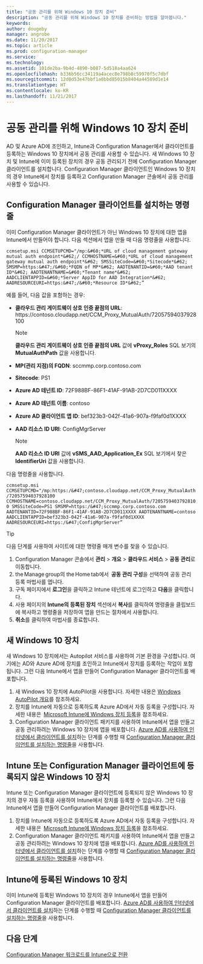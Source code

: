 ```yaml
---
title: "공동 관리를 위해 Windows 10 장치 준비"
description: "공동 관리를 위해 Windows 10 장치를 준비하는 방법을 알아봅니다."
keywords: 
author: dougeby
manager: angrobe
ms.date: 11/20/2017
ms.topic: article
ms.prod: configuration-manager
ms.service: 
ms.technology: 
ms.assetid: 101de2ba-9b4d-4890-b087-5d518a4aa624
ms.openlocfilehash: b336b56cc34119a4acec8e798b8c59970f5c7dbf
ms.sourcegitcommit: 12d0d53e47bbf1a0bbd85015b8404a44589d1e14
ms.translationtype: HT
ms.contentlocale: ko-KR
ms.lasthandoff: 11/21/2017
---
```

# <a name="prepare-windows-10-devices-for-co-management"></a>공동 관리를 위해 Windows 10 장치 준비
AD 및 Azure AD에 조인하고, Intune과 Configuration Manager에서 클라이언트를 등록하는 Windows 10 장치에서 공동 관리를 사용할 수 있습니다. 새 Windows 10 장치 및 Intune에 이미 등록된 장치의 경우 공동 관리되기 전에 Configuration Manager 클라이언트를 설치합니다. Configuration Manager 클라이언트인 Windows 10 장치의 경우 Intune에서 장치를 등록하고 Configuration Manager 콘솔에서 공동 관리를 사용할 수 있습니다.

## <a name="command-line-to-install-configuration-manager-client"></a>Configuration Manager 클라이언트를 설치하는 명령줄
이미 Configuration Manager 클라이언트가 아닌 Windows 10 장치에 대한 앱을 Intune에서 만들어야 합니다. 다음 섹션에서 앱을 만들 때 다음 명령줄을 사용합니다.

```ccmsetup.msi CCMSETUPCMD="/mp:&#60;*URL of cloud management gateway mutual auth endpoint*&#62;/ CCMHOSTNAME=&#60;*URL of cloud management gateway mutual auth endpoint*&#62; SMSSiteCode=&#60;*Sitecode*&#62; SMSMP=https:&#47;/&#60;*FQDN of MP*&#62; AADTENANTID=&#60;*AAD tenant ID*&#62; AADTENANTNAME=&#60;*Tenant name*&#62; AADCLIENTAPPID=&#60;*Server AppID for AAD Integration*&#62; AADRESOURCEURI=https:&#47;/&#60;*Resource ID*&#62;”```

예를 들어, 다음 값을 포함하는 경우:

- **클라우드 관리 게이트웨이 상호 인증 끝점의 URL**: https:/&#47;contoso.cloudapp.net/CCM_Proxy_MutualAuth/72057594037928100    

   >[!Note]    
   >**클라우드 관리 게이트웨이 상호 인증 끝점의 URL** 값에 **vProxy_Roles** SQL 보기의 **MutualAuthPath** 값을 사용합니다.

- **MP(관리 지점)의 FQDN**: sccmmp.corp.contoso.com    
- **Sitecode**: PS1    
- **Azure AD 테넌트 ID**: 72F988BF-86F1-41AF-91AB-2D7CD011XXXX    
- **Azure AD 테넌트 이름**: contoso    
- **Azure AD 클라이언트 앱 ID**: bef323b3-042f-41a6-907a-f9faf0d1XXXX     
- **AAD 리소스 ID URI**: ConfigMgrServer    

  > [!Note]    
  > **AAD 리소스 ID URI** 값에 **vSMS_AAD_Application_Ex** SQL 보기에서 찾은 **IdentifierUri** 값을 사용합니다.

다음 명령줄을 사용합니다.

```ccmsetup.msi CCMSETUPCMD="/mp:https:/&#47;contoso.cloudapp.net/CCM_Proxy_MutualAuth/72057594037928100    CCMHOSTNAME=contoso.cloudapp.net/CCM_Proxy_MutualAuth/72057594037928100 SMSSiteCode=PS1 SMSMP=https:/&#47;sccmmp.corp.contoso.com AADTENANTID=72F988BF-86F1-41AF-91AB-2D7CD011XXXX AADTENANTNAME=contoso  AADCLIENTAPPID=bef323b3-042f-41a6-907a-f9faf0d1XXXX AADRESOURCEURI=https:/&#47;ConfigMgrServer”```

> [!Tip]
>다음 단계를 사용하여 사이트에 대한 명령줄 매개 변수를 찾을 수 있습니다.     
> 1. Configuration Manager 콘솔에서 **관리** > **개요** > **클라우드 서비스** > **공동 관리**로 이동합니다.  
> 2. the Manage group의 the Home tab에서  **공동 관리 구성**을 선택하여 공동 관리 등록 마법사를 엽니다.    
> 3. 구독 페이지에서 **로그인**을 클릭하고 Intune 테넌트에 로그인하고 **다음**을 클릭합니다.    
> 4. 사용 페이지의 **Intune의 등록된 장치** 섹션에서 **복사**를 클릭하여 명령줄을 클립보드에 복사하고 명령줄을 저장하여 앱을 만드는 절차에서 사용합니다.  
> 5. **취소**를 클릭하여 마법사를 종료합니다.

## <a name="new-windows-10-devices"></a>새 Windows 10 장치
새 Windows 10 장치에서는 Autopilot 서비스를 사용하여 기본 환경을 구성합니다. 여기에는 AD와 Azure AD에 장치를 조인하고 Intune에서 장치를 등록하는 작업이 포함됩니다. 그런 다음 Intune에서 앱을 만들어 Configuration Manager 클라이언트를 배포합니다.  
1. 새 Windows 10 장치에 AutoPilot을 사용합니다. 자세한 내용은 [Windows AutoPilot 개요](https://docs.microsoft.com/windows/deployment/windows-10-auto-pilot)를 참조하세요.  
2. 장치를 Intune에 자동으로 등록하도록 Azure AD에서 자동 등록을 구성합니다. 자세한 내용은  [Microsoft Intune에 Windows 장치 등록](https://docs.microsoft.com/intune/windows-enroll)을 참조하세요.
3. Configuration Manager 클라이언트 패키지를 사용하여 Intune에서 앱을 만들고 공동 관리하려는 Windows 10 장치에 앱을 배포합니다. [Azure AD를 사용하여 인터넷에서 클라이언트를 설치](https://docs.microsoft.com/en-us/sccm/core/clients/deploy/deploy-clients-cmg-azure)하는 단계를 수행할 때 [Configuration Manager 클라이언트를 설치하는 명령줄](#command-line-to-install-configuration-manager-client)을 사용합니다.   

## <a name="windows-10-devices-not-enrolled-in-intune-or-a-configuration-manager-client"></a>Intune 또는 Configuration Manager 클라이언트에 등록되지 않은 Windows 10 장치
Intune 또는 Configuration Manager 클라이언트에 등록되지 않은 Windows 10 장치의 경우 자동 등록을 사용하여 Intune에서 장치를 등록할 수 있습니다. 그런 다음 Intune에서 앱을 만들어 Configuration Manager 클라이언트를 배포합니다.
1. 장치를 Intune에 자동으로 등록하도록 Azure AD에서 자동 등록을 구성합니다. 자세한 내용은  [Microsoft Intune에 Windows 장치 등록](https://docs.microsoft.com/intune/windows-enroll)을 참조하세요.  
2. Configuration Manager 클라이언트 패키지를 사용하여 Intune에서 앱을 만들고 공동 관리하려는 Windows 10 장치에 앱을 배포합니다. [Azure AD를 사용하여 인터넷에서 클라이언트를 설치](https://docs.microsoft.com/en-us/sccm/core/clients/deploy/deploy-clients-cmg-azure)하는 단계를 수행할 때 [Configuration Manager 클라이언트를 설치하는 명령줄](#command-line-to-install-configuration-manager-client)을 사용합니다.

## <a name="windows-10-devices-enrolled-in-intune"></a>Intune에 등록된 Windows 10 장치
이미 Intune에 등록된 Windows 10 장치의 경우 Intune에서 앱을 만들어 Configuration Manager 클라이언트를 배포합니다. [Azure AD를 사용하여 인터넷에서 클라이언트를 설치](https://docs.microsoft.com/en-us/sccm/core/clients/deploy/deploy-clients-cmg-azure)하는 단계를 수행할 때 [Configuration Manager 클라이언트를 설치하는 명령줄](#command-line-to-install-configuration-manager-client)을 사용합니다.  

## <a name="next-steps"></a>다음 단계
[Configuration Manager 워크로드를 Intune으로 전환](co-management-switch-workloads.md)